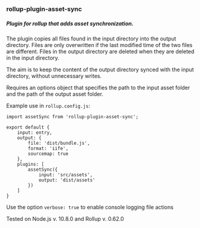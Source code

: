 ### rollup-plugin-asset-sync
##### Plugin for rollup that adds asset synchronization.

The plugin copies all files found in the input directory into the output directory.
Files are only overwritten if the last modified time of the two files are different.
Files in the output directory are deleted when they are deleted in the input directory.

The aim is to keep the content of the output directory synced with the input directory, without unnecessary writes.


Requires an options object that specifies the path to the input asset folder and the path of the output asset folder.

Example use in `rollup.config.js`:

```
import assetSync from 'rollup-plugin-asset-sync';

export default {
    input: entry,
    output: {
        file: 'dist/bundle.js',
        format: 'iife',
        sourcemap: true
    },
    plugins: [
        assetSync({
            input: 'src/assets',
            output: 'dist/assets'
        })
    ]
}
```

Use the option `verbose: true` to enable console logging file actions

Tested on Node.js v. 10.8.0 and Rollup v. 0.62.0